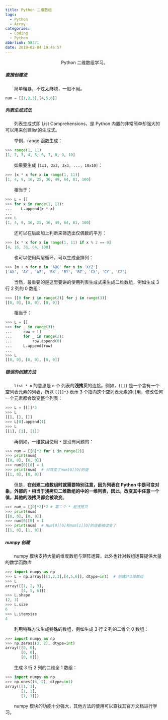 ```yaml
---
title: Python 二维数组
tags:
  - Python
  - Array
categories:
  - Coding
  - Python
abbrlink: 58371
date: 2019-02-04 19:46:57
---
```


<center>Python 二维数组学习。</center>

<!--more-->

##### 直接创建法

　　简单粗暴，不过太麻烦，一般不用。

```python
num = [[1,2,3],[4,5,6]]
```

##### 列表生成式法

　　列表生成式即 List Comprehensions，是 Python 内置的非常简单却强大的可以用来创建list的生成式。

　　举例，range 函数生成：

```python
>>> range(1, 11)
[1, 2, 3, 4, 5, 6, 7, 8, 9, 10]
```

　　如果要生成 `[1x1, 2x2, 3x3, ..., 10x10]`：

```python
>>> [x * x for x in range(1, 11)]
[1, 4, 9, 16, 25, 36, 49, 64, 81, 100]
```

　　相当于：

```python
>>> L = []
>>> for x in range(1, 11):
...    L.append(x * x)
...
>>> L
[1, 4, 9, 16, 25, 36, 49, 64, 81, 100]
```

　　还可以在后面加上判断来筛选出仅偶数的平方：

```python
>>> [x * x for x in range(1, 11) if x % 2 == 0]
[4, 16, 36, 64, 100]
```

　　也可以使用两层循环，可以生成全排列：

```python
>>> [m + n for m in 'ABC' for n in 'XYZ']
['AX', 'AY', 'AZ', 'BX', 'BY', 'BZ', 'CX', 'CY', 'CZ']
```

　　当然，最重要的是这里要讲的使用列表生成式来生成二维数组，例如生成 3 行 2 列的 0 数组：

```python
>>> [[0 for i in range(2)] for j in range(3)]
[[0, 0], [0, 0], [0, 0]]
```

　　相当于：

```python
>>> L = []
>>> for _ in range(3):
...     row = []
...     for _ in range(2):
...         row.append(0)
...     L.append(row)
...
>>> L
[[0, 0], [0, 0], [0, 0]]
```

##### 错误的创建方法

　　`list * n` 的意思是 `n` 个 列表的**浅拷贝**的连接。例如，`[[]]` 是一个含有一个空列表元素的列表，所以 `[[]]*3` 表示 3 个指向这个空列表元素的引用，修改任何一个元素都会改变整个列表：

```python
>>> L = [[]]*3
>>> L
[[], [], []]
>>> L[0].append(1)
>>> L
[[1], [1], [1]]
```

　　再例如，一维数组使用 `*` 是没有问题的：

```python
>>> num = [[0]*2 for i in range(2)]
>>> print(num)
[[0, 0], [0, 0]]
>>> num[0][0] = 1
>>> print(num)	# 只改变了num[0][0]的值
[[1, 0], [0, 0]]
```

　　但是，**在创建二维数组时就需要特别注意，因为列表在 Python 中是可变对象，外部的 `*` 相当于浅拷贝二维数组的中的一维列表，因此，改变其中任意一个值，其他的浅拷贝都会被改变**。

```python
>>> num = [[0]*2]*2	# 第二个 * 是浅拷贝
>>> print(num)
[[0, 0], [0, 0]]
>>> num[0][0] = 1
>>> print(num)	# num[0][0]和num[1][0]的值都被改变了
[[1, 0], [1, 0]]
```

##### numpy 创建

　　numpy 模块支持大量的维度数组与矩阵运算，此外也针对数组运算提供大量的数学函数库

```python
>>> import numpy as np
>>> L = np.array([[1,2,3],[4,5,6]], dtype=int)  # 创建2*3维数组
>>> L
array([[1, 2, 3],
       [4, 5, 6]])
>>> L.shape
(2, 3)
>>> L.size
6
>>> L.itemsize
4
```

　　利用特殊方法生成特殊的数组，例如生成 3 行 2 列的二维全 0 数组：

```python
>>> import numpy as np
>>> np.zeros((3, 2), dtype=int)
array([[0, 0],
       [0, 0],
       [0, 0]])
```

　　生成 3 行 2 列的二维全 1 数组：

```python
>>> import numpy as np
>>> np.ones((3, 2), dtype=int)
array([[1, 1],
       [1, 1],
       [1, 1]])
```

　　numpy 模块的功能十分强大，其他方法的使用可以查找其官方文档进行学习。
